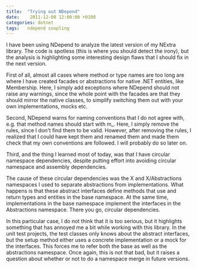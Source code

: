 ```yaml
---
title:  "Trying out NDepend"
date:    2011-12-08 12:00:00 +0100
categories: dotnet
tags: 	ndepend coupling
---
```



I have been using NDepend to analyze the latest version of my NExtra library. The
code is spotless (this is where you should detect the irony), but the analysis is
highlighting some interesting design flaws that I should fix in the next version.

First of all, almost all cases where method or type names are too long are where
I have created facades or abstractions for native .NET entities, like Membership.
Here, I simply add exceptions where NDepend should not raise any warnings, since
the whole point with the facades are that they should mirror the native classes,
to simplify switching them out with your own implementations, mocks etc.

Second, NDepend warns for naming conventions that I do not agree with, e.g. that
method names should start with m_. Here, I simply remove the rules, since I don't
find them to be valid. However, after removing the rules, I realized that I could
have kept them and renamed them and made them check that my own conventions are
followed. I will probably do so later on.

Third, and the thing I learned most of today, was that I have circular namespace
dependencies, despite putting effort into avoiding circular namespace and assembly
dependencies. 

The cause of these circular dependencies was the X and X/Abstractions namespaces
I used to separate abstractions from implementations. What happens is that these
abstract interfaces define methods that use and return types and entities in the
base namespace. At the same time, implementations in the base namespace implement
the interfaces in the Abstractions namespace. There you go, circular dependencies.

In this particular case, I do not think that it is too serious, but it highlights
something that has annoyed me a bit while working with this library. In the unit
test projects, the test classes only knows about the abstract interfaces, but the
setup method either uses a concrete implementation or a mock for the interfaces.
This forces me to refer both the base as well as the abstractions namespace. Once
again, this is not that bad, but it raises a question about whether or not to do
a namespace merge in future versions.


